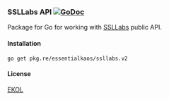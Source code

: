 ### SSLLabs API [![GoDoc](https://godoc.org/pkg.re/essentialkaos/ssllabs.v1?status.svg)](https://godoc.org/pkg.re/essentialkaos/ssllabs.v1)

Package for Go for working with [SSLLabs](https://www.ssllabs.com) public API.

#### Installation

````
go get pkg.re/essentialkaos/ssllabs.v2
````

#### License

[EKOL](https://essentialkaos.com/ekol)
